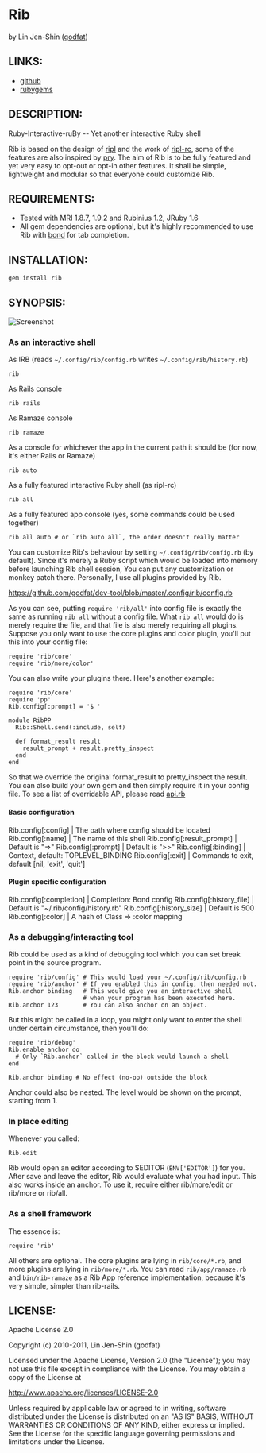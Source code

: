 # Rib

by Lin Jen-Shin ([godfat](http://godfat.org))

## LINKS:

* [github](https://github.com/godfat/rib)
* [rubygems](http://rubygems.org/gems/rib)

## DESCRIPTION:

Ruby-Interactive-ruBy -- Yet another interactive Ruby shell

Rib is based on the design of [ripl][] and the work of [ripl-rc][], some of
the features are also inspired by [pry][]. The aim of Rib is to be fully
featured and yet very easy to opt-out or opt-in other features. It shall
be simple, lightweight and modular so that everyone could customize Rib.

[ripl]: https://github.com/cldwalker/ripl
[ripl-rc]: https://github.com/godfat/ripl-rc
[pry]: https://github.com/pry/pry

## REQUIREMENTS:

* Tested with MRI 1.8.7, 1.9.2 and Rubinius 1.2, JRuby 1.6
* All gem dependencies are optional, but it's highly recommended to use
  Rib with [bond][] for tab completion.

[bond]: https://github.com/cldwalker/bond

## INSTALLATION:

    gem install rib

## SYNOPSIS:

![Screenshot](https://github.com/godfat/ripl-rc/raw/ripl/screenshot.png)

### As an interactive shell

As IRB (reads `~/.config/rib/config.rb` writes `~/.config/rib/history.rb`)

    rib

As Rails console

    rib rails

As Ramaze console

    rib ramaze

As a console for whichever the app in the current path
it should be (for now, it's either Rails or Ramaze)

    rib auto

As a fully featured interactive Ruby shell (as ripl-rc)

    rib all

As a fully featured app console (yes, some commands could be used together)

    rib all auto # or `rib auto all`, the order doesn't really matter

You can customize Rib's behaviour by setting `~/.config/rib/config.rb` (by
default). Since it's merely a Ruby script which would be loaded into memory
before launching Rib shell session, You can put any customization or monkey
patch there. Personally, I use all plugins provided by Rib.

<https://github.com/godfat/dev-tool/blob/master/.config/rib/config.rb>

As you can see, putting `require 'rib/all'` into config file is exactly the
same as running `rib all` without a config file. What `rib all` would do is
merely require the file, and that file is also merely requiring all plugins.
Suppose you only want to use the core plugins and color plugin, you'll put
this into your config file:

    require 'rib/core'
    require 'rib/more/color'

You can also write your plugins there. Here's another example:

    require 'rib/core'
    require 'pp'
    Rib.config[:prompt] = '$ '

    module RibPP
      Rib::Shell.send(:include, self)

      def format_result result
        result_prompt + result.pretty_inspect
      end
    end

So that we override the original format_result to pretty_inspect the result.
You can also build your own gem and then simply require it in your config
file. To see a list of overridable API, please read [api.rb][]

[api.rb]: https://github.com/godfat/rib/blob/master/lib/rib/api.rb

#### Basic configuration

Rib.config[:config]        | The path where config should be located
Rib.config[:name]          | The name of this shell
Rib.config[:result_prompt] | Default is "=>"
Rib.config[:prompt]        | Default is ">>"
Rib.config[:binding]       | Context, default: TOPLEVEL_BINDING
Rib.config[:exit]          | Commands to exit, default [nil, 'exit', 'quit']

#### Plugin specific configuration

Rib.config[:completion]    | Completion: Bond config
Rib.config[:history_file]  | Default is "~/.rib/config/history.rb"
Rib.config[:history_size]  | Default is 500
Rib.config[:color]         | A hash of Class => :color mapping

### As a debugging/interacting tool

Rib could be used as a kind of debugging tool which you can set break point
in the source program.

    require 'rib/config' # This would load your ~/.config/rib/config.rb
    require 'rib/anchor' # If you enabled this in config, then needed not.
    Rib.anchor binding   # This would give you an interactive shell
                         # when your program has been executed here.
    Rib.anchor 123       # You can also anchor on an object.

But this might be called in a loop, you might only want to
enter the shell under certain circumstance, then you'll do:

    require 'rib/debug'
    Rib.enable_anchor do
      # Only `Rib.anchor` called in the block would launch a shell
    end

    Rib.anchor binding # No effect (no-op) outside the block

Anchor could also be nested. The level would be shown on the prompt,
starting from 1.

### In place editing

Whenever you called:

    Rib.edit

Rib would open an editor according to $EDITOR (`ENV['EDITOR']`) for you.
After save and leave the editor, Rib would evaluate what you had input.
This also works inside an anchor. To use it, require either rib/more/edit
or rib/more or rib/all.

### As a shell framework

The essence is:

    require 'rib'

All others are optional. The core plugins are lying in `rib/core/*.rb`, and
more plugins are lying in `rib/more/*.rb`. You can read `rib/app/ramaze.rb`
and `bin/rib-ramaze` as a Rib App reference implementation, because it's very
simple, simpler than rib-rails.

## LICENSE:

Apache License 2.0

Copyright (c) 2010-2011, Lin Jen-Shin (godfat)

Licensed under the Apache License, Version 2.0 (the "License");
you may not use this file except in compliance with the License.
You may obtain a copy of the License at

<http://www.apache.org/licenses/LICENSE-2.0>

Unless required by applicable law or agreed to in writing, software
distributed under the License is distributed on an "AS IS" BASIS,
WITHOUT WARRANTIES OR CONDITIONS OF ANY KIND, either express or implied.
See the License for the specific language governing permissions and
limitations under the License.
